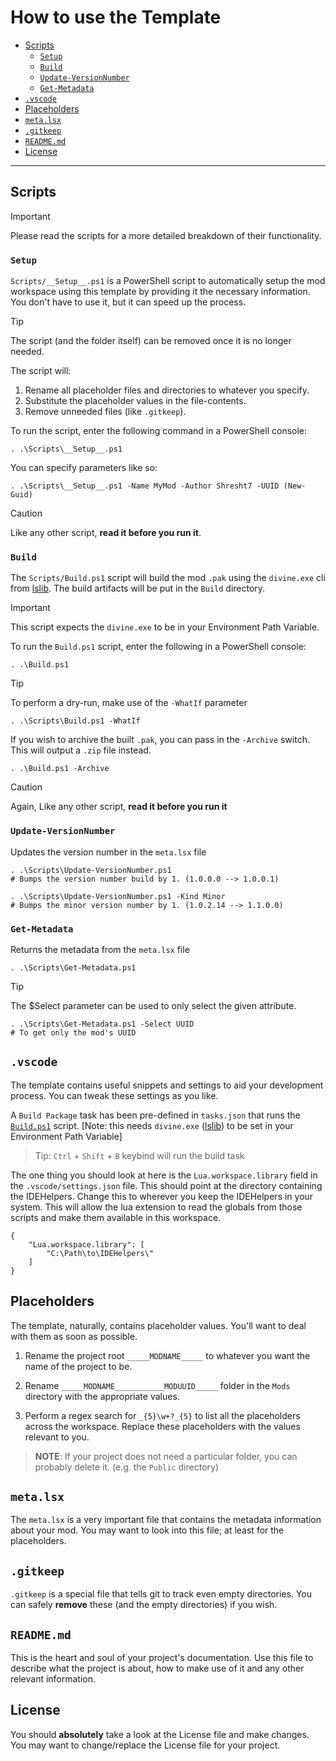# How to use the Template

- [Scripts](#scripts)
  - [`Setup`](#setup)
  - [`Build`](#build)
  - [`Update-VersionNumber`](#update-versionnumber)
  - [`Get-Metadata`](#get-metadata)
- [`.vscode`](#vscode)
- [Placeholders](#placeholders)
- [`meta.lsx`](#metalsx)
- [`.gitkeep`](#gitkeep)
- [`README.md`](#readmemd)
- [License](#license)

---

## Scripts

> [!IMPORTANT]
> Please read the scripts for a more detailed breakdown of their functionality.


### `Setup`

`Scripts/__Setup__.ps1` is a PowerShell script to automatically setup the mod workspace using this template by providing it the necessary information. You don't have to use it, but it can speed up the process.

> [!TIP]
> The script (and the folder itself) can be removed once it is no longer needed.

The script will:
1. Rename all placeholder files and directories to whatever you specify.
2. Substitute the placeholder values in the file-contents.
3. Remove unneeded files (like `.gitkeep`).

To run the script, enter the following command in a PowerShell console:

```pwsh
. .\Scripts\__Setup__.ps1
```

You can specify parameters like so:

```pwsh
. .\Scripts\__Setup__.ps1 -Name MyMod -Author Shresht7 -UUID (New-Guid)
```

> [!CAUTION]
> Like any other script, **read it before you run it**.

### `Build`

The `Scripts/Build.ps1` script will build the mod `.pak` using the `divine.exe` cli from [lslib](https://github.com/Norbyte/lslib). The build artifacts will be put in the `Build` directory.

> [!IMPORTANT]
> This script expects the `divine.exe` to be in your Environment Path Variable.

To run the `Build.ps1` script, enter the following in a PowerShell console:

```pwsh
. .\Build.ps1
```

> [!TIP]
> To perform a dry-run, make use of the `-WhatIf` parameter
> ```pwsh
> . .\Scripts\Build.ps1 -WhatIf
> ```

If you wish to archive the built `.pak`, you can pass in the `-Archive` switch. This will output a `.zip` file instead.

```pwsh
. .\Build.ps1 -Archive
```

> [!CAUTION]
> Again, Like any other script, **read it before you run it**

### `Update-VersionNumber`

Updates the version number in the `meta.lsx` file

```pwsh
. .\Scripts\Update-VersionNumber.ps1
# Bumps the version number build by 1. (1.0.0.0 --> 1.0.0.1)
```
```pwsh
. .\Scripts\Update-VersionNumber.ps1 -Kind Minor
# Bumps the minor version number by 1. (1.0.2.14 --> 1.1.0.0)
```

### `Get-Metadata`

Returns the metadata from the `meta.lsx` file

```pwsh
. .\Scripts\Get-Metadata.ps1
```

> [!TIP]
>  The $Select parameter can be used to only select the given attribute.
>
> ```pwsh
> . .\Scripts\Get-Metadata.ps1 -Select UUID
> # To get only the mod's UUID
> ```


## `.vscode`

The template contains useful snippets and settings to aid your development process. You can tweak these settings as you like.

A `Build Package` task has been pre-defined in `tasks.json` that runs the [`Build.ps1`](#build) script. [Note: this needs `divine.exe` ([lslib](https://github.com/Norbyte/lslib)) to be set in your Environment Path Variable]

> Tip: `Ctrl` + `Shift` + `B` keybind will run the build task

The one thing you should look at here is the `Lua.workspace.library` field in the `.vscode/settings.json` file. This should point at the directory containing the IDEHelpers. Change this to wherever you keep the IDEHelpers in your system. This will allow the lua extension to read the globals from those scripts and make them available in this workspace.

```
{
    "Lua.workspace.library": [
        "C:\Path\to\IDEHelpers\"
    ]
}
```

## Placeholders

The template, naturally, contains placeholder values. You'll want to deal with them as soon as possible.

1. Rename the project root `_____MODNAME_____` to whatever you want the name of the project to be.

2. Rename `_____MODNAME___________MODUUID_____` folder in the `Mods` directory with the appropriate values.

3. Perform a regex search for `_{5}\w+?_{5}` to list all the placeholders across the workspace. Replace these placeholders with the values relevant to you.

> **NOTE**: If your project does not need a particular folder, you can probably delete it. (e.g. the `Public` directory)

## `meta.lsx`

The `meta.lsx` is a very important file that contains the metadata information about your mod. You may want to look into this file; at least for the placeholders.

## `.gitkeep`

`.gitkeep` is a special file that tells git to track even empty directories. You can safely **remove** these (and the empty directories) if you wish.

## `README.md`

This is the heart and soul of your project's documentation. Use this file to describe what the project is about, how to make use of it and any other relevant information.

## License

You should **absolutely** take a look at the License file and make changes. You may want to change/replace the License file for your project.
